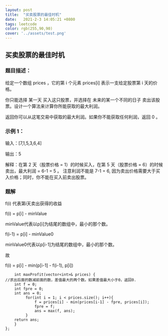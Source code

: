 ```yaml
---
layout: post
title:  "买卖股票的最佳时机"
date:   2021-2-3 14:05:21 +0800
tags: leetcode
color: rgb(255,90,90)
cover: '../assets/test.png'
---
```

## 买卖股票的最佳时机

### 题目描述：

给定一个数组 prices ，它的第 i 个元素 prices[i] 表示一支给定股票第 i 天的价格。

你只能选择 某一天 买入这只股票，并选择在 未来的某一个不同的日子 卖出该股票。设计一个算法来计算你所能获取的最大利润。

返回你可以从这笔交易中获取的最大利润。如果你不能获取任何利润，返回 0 。

### 示例 1：

输入：[7,1,5,3,6,4]

输出：5

解释：在第 2 天（股票价格 = 1）的时候买入，在第 5 天（股票价格 = 6）的时候卖出，最大利润 = 6-1 = 5 。
     注意利润不能是 7-1 = 6, 因为卖出价格需要大于买入价格；同时，你不能在买入前卖出股票。

### 题解

f(i) 代表第i天卖出获得的收益

f(i) = p[i] - minValue

minValue代表以p[i]为结尾的数组中，最小的那个数。

f(i-1) = p[i] - minValue0

minValue0代表以p[i-1]为结尾的数组中，最小的那个数。

故

f(i) = p[i] - min(p[i-1] - f(i-1), p[i])

```
    int maxProfit(vector<int>& prices) {
//求出后面的数减前面的数，差值最大的两个数。如果差值最大小于0，返回0.
    int f = 0;
	int fpre = 0;
	int ans = 0;
         for(int i = 1; i < prices.size(); i++){
             f = prices[i] - min(prices[i-1] - fpre, prices[i]);
             fpre = f;
             ans = max(f, ans);
         }
    return ans;
    }
};
```


